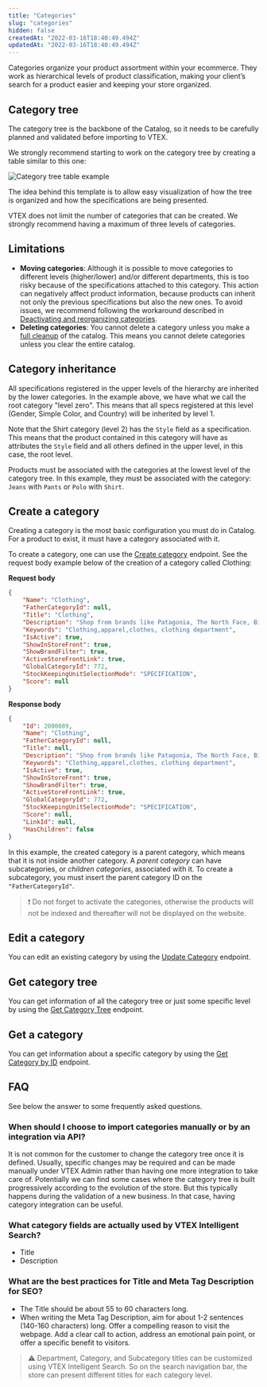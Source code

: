 ```yaml
---
title: "Categories"
slug: "categories"
hidden: false
createdAt: "2022-03-16T18:40:49.494Z"
updatedAt: "2022-03-16T18:40:49.494Z"
---
```


Categories organize your product assortment within your ecommerce. They work as hierarchical levels of product classification, making your client’s search for a product easier and keeping your store organized.

## Category tree

The category tree is the backbone of the Catalog, so it needs to be carefully planned and validated before importing to VTEX.

We strongly recommend starting to work on the category tree by creating a table similar to this one:

![Category tree table example](https://cdn.jsdelivr.net/gh/vtexdocs/dev-portal-content@main/images/categories-0.PNG)

The idea behind this template is to allow easy visualization of how the tree is organized and how the specifications are being presented.

VTEX does not limit the number of categories that can be created. We strongly recommend having a maximum of three levels of categories.

## Limitations

- **Moving categories**: Although it is possible to move categories to different levels (higher/lower) and/or different departments, this is too risky because of the specifications attached to this category. This action can negatively affect product information, because products can inherit not only the previous specifications but also the new ones. To avoid issues, we recommend following the workaround described in [Deactivating and reorganizing categories](https://help.vtex.com/en/tutorial/deactivating-and-reorganizing-categories--tutorials_264#changing-the-category-tree).
- **Deleting categories**: You cannot delete a category unless you make a [full cleanup](https://help.vtex.com/en/tutorial/database-maintenance-full-cleanup--34P9LGs7BCIQK6acQom802) of the catalog. This means you cannot delete categories unless you clear the entire catalog.


## Category inheritance

All specifications registered in the upper levels of the hierarchy are inherited by the lower categories. In the example above, we have what we call the root category "level zero". This means that all specs registered at this level (Gender, Simple Color, and Country) will be inherited by level 1.

Note that the Shirt category (level 2) has the `Style` field as a specification. This means that the product contained in this category will have as attributes the `Style` field and all others defined in the upper level, in this case, the root level.

Products must be associated with the categories at the lowest level of the category tree. In this example, they must be associated with the category: `Jeans` with `Pants` or `Polo` with `Shirt`.

## Create a category

Creating a category is the most basic configuration you must do in Catalog. For a product to exist, it must have a category associated with it.

To create a category, one can use the [Create category](https://developers.vtex.com/vtex-rest-api/reference/catalog-api-post-category) endpoint. See the request body example below of the creation of a category called Clothing:

**Request body**

```json
{
    "Name": "Clothing",
    "FatherCategoryId": null,
    "Title": "Clothing",
    "Description": "Shop from brands like Patagonia, The North Face, Billabong, Columbia, and more to dress yourself for success.",
    "Keywords": "Clothing,apparel,clothes, clothing department",
    "IsActive": true,
    "ShowInStoreFront": true,
    "ShowBrandFilter": true,
    "ActiveStoreFrontLink": true,
    "GlobalCategoryId": 772,
    "StockKeepingUnitSelectionMode": "SPECIFICATION",
    "Score": null
}
```

**Response body**

```json
{
    "Id": 2000089,
    "Name": "Clothing",
    "FatherCategoryId": null,
    "Title": null,
    "Description": "Shop from brands like Patagonia, The North Face, Billabong, Columbia, and more to dress yourself for success.",
    "Keywords": "Clothing,apparel,clothes, clothing department",
    "IsActive": true,
    "ShowInStoreFront": true,
    "ShowBrandFilter": true,
    "ActiveStoreFrontLink": true,
    "GlobalCategoryId": 772,
    "StockKeepingUnitSelectionMode": "SPECIFICATION",
    "Score": null,
    "LinkId": null,
    "HasChildren": false
}
```

In this example, the created category is a parent category, which means that it is not inside another category. A *parent category* can have subcategories, or *children categories*, associated with it. To create a subcategory, you must insert the parent category ID on the `"FatherCategoryId"`.

>❗ Do not forget to activate the categories, otherwise the products will not be indexed and thereafter will not be displayed on the website.

## Edit a category

You can edit an existing category by using the [Update Category](https://developers.vtex.com/vtex-rest-api/reference/catalog-api-put-category) endpoint.

## Get category tree

You can get information of all the category tree or just some specific level by using the [Get Category Tree](https://developers.vtex.com/vtex-rest-api/reference/catalog-api-get-category-tree) endpoint.

## Get a category

You can get information about a specific category by using the [Get Category by ID](https://developers.vtex.com/vtex-rest-api/reference/catalog-api-get-category)
endpoint.

## FAQ

See below the answer to some frequently asked questions.

### When should I choose to import categories manually or by an integration via API?

It is not common for the customer to change the category tree once it is defined. Usually, specific changes may be required and can be made manually under VTEX Admin rather than having one more integration to take care of. Potentially we can find some cases where the category tree is built progressively according to the evolution of the store. But this typically happens during the validation of a new business. In that case, having category integration can be useful.

### What category fields are actually used by VTEX Intelligent Search?

- Title
- Description

### What are the best practices for Title and Meta Tag Description for SEO?

- The Title should be about 55 to 60 characters long.
- When writing the Meta Tag Description, aim for about 1-2 sentences (140-160 characters) long. Offer a compelling reason to visit the webpage. Add a clear call to action, address an emotional pain point, or offer a specific benefit to visitors.

>⚠️ Department, Category, and Subcategory titles can be customized using VTEX Intelligent Search. So on the search navigation bar, the store can present different titles for each category level.